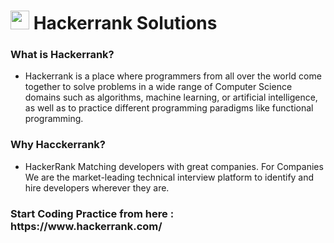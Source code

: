 <h1> <img height = 30 width = 30 src = "https://tse1.mm.bing.net/th?id=OIP.z-0_TVwzlDzP8Gj5WQtvzgAAAA&pid=Api&P=0"> Hackerrank Solutions </h1>
<h3>What is Hackerrank?</h3>

- Hackerrank is a place where programmers from all over the world come together to solve problems in a wide range of Computer Science domains such as algorithms, machine learning, or artificial intelligence, as well as to practice different programming paradigms like functional programming.


<h3>Why Hacckerrank?</h3>

- HackerRank Matching developers with great companies. For Companies We are the market-leading technical interview platform to identify and hire developers wherever they are.

<h3> Start Coding Practice from here : https://www.hackerrank.com/ </h3>
